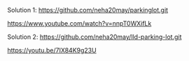 Solution 1:
https://github.com/neha20may/parkinglot.git

https://www.youtube.com/watch?v=nnpT0WXifLk

Solution 2:
https://github.com/neha20may/lld-parking-lot.git

https://youtu.be/7IX84K9g23U